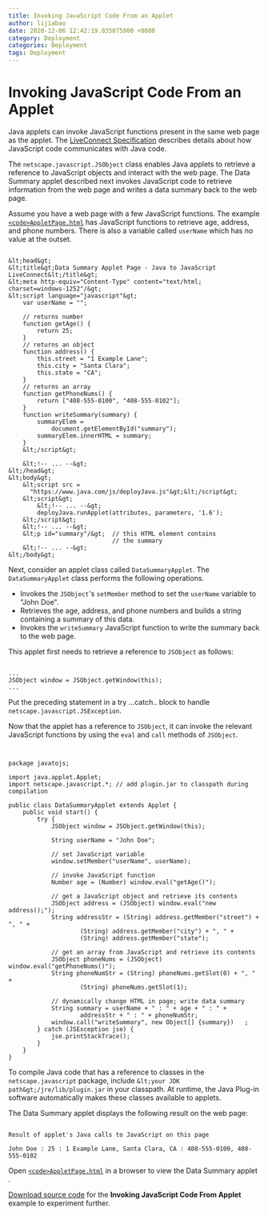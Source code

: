 ```yaml
---
title: Invoking JavaScript Code From an Applet
author: lijiabao
date: 2020-12-06 12:42:19.035075900 +0800
category: Deployment
categories: Deployment
tags: Deployment
---
```


# Invoking JavaScript Code From an Applet

Java applets can invoke JavaScript functions present in the same web page as the applet. The 
[LiveConnect Specification](http://www.oracle.com/technetwork/java/javase/plugin2-142482.html#LIVECONNECT) describes details about how JavaScript code communicates with Java code.

The `netscape.javascript.JSObject` class enables Java applets to retrieve a reference to JavaScript objects and interact with the web page. The Data Summary applet described next invokes JavaScript code to retrieve information from the web page and writes a data summary back to the web page.

Assume you have a web page with a few JavaScript functions. The example 
[`<code>AppletPage.html`</code>](examples/dist/applet_InvokingJavaScriptFromApplet/AppletPage.html) has JavaScript functions to retrieve age, address, and phone numbers. There is also a variable called `userName` which has no value at the outset.

```

&lt;head&gt;
&lt;title&gt;Data Summary Applet Page - Java to JavaScript LiveConnect&lt;/title&gt;
&lt;meta http-equiv="Content-Type" content="text/html; charset=windows-1252"/&gt;
&lt;script language="javascript"&gt;
    var userName = "";
    
    // returns number
    function getAge() { 
        return 25;
    }
    // returns an object
    function address() { 
        this.street = "1 Example Lane";
        this.city = "Santa Clara";
        this.state = "CA";
    }
    // returns an array
    function getPhoneNums() { 
        return ["408-555-0100", "408-555-0102"];
    } 
    function writeSummary(summary) {
        summaryElem =
            document.getElementById("summary");
        summaryElem.innerHTML = summary;
    }
    &lt;/script&gt;

    &lt;!-- ... --&gt;      
&lt;/head&gt;
&lt;body&gt;
    &lt;script src =
      "https://www.java.com/js/deployJava.js"&gt;&lt;/script&gt;
    &lt;script&gt; 
        &lt;!-- ... --&gt;
        deployJava.runApplet(attributes, parameters, '1.6'); 
    &lt;/script&gt;          
    &lt;!-- ... --&gt;
    &lt;p id="summary"/&gt;  // this HTML element contains
                             // the summary 
    &lt;!-- ... --&gt;
&lt;/body&gt;

```

Next, consider an applet class called `DataSummaryApplet`. The `DataSummaryApplet` class performs the following operations.

- Invokes the `JSObject`'s `setMember` method to set the `userName` variable to "John Doe".
- Retrieves the age, address, and phone numbers and builds a string containing a summary of this data.
- Invokes the `writeSummary` JavaScript function to write the summary back to the web page.

This applet first needs to retrieve a reference to `JSObject` as follows:

```

...
JSObject window = JSObject.getWindow(this);
...

```

Put the preceding statement in a try ...catch.. block to handle `netscape.javascript.JSException`.

Now that the applet has a reference to `JSObject`, it can invoke the relevant JavaScript functions by using the `eval` and `call` methods of `JSObject`.

```


package javatojs;

import java.applet.Applet;
import netscape.javascript.*; // add plugin.jar to classpath during compilation

public class DataSummaryApplet extends Applet {
    public void start() {
        try {
            JSObject window = JSObject.getWindow(this);

            String userName = "John Doe";

            // set JavaScript variable
            window.setMember("userName", userName);

            // invoke JavaScript function
            Number age = (Number) window.eval("getAge()");

            // get a JavaScript object and retrieve its contents
            JSObject address = (JSObject) window.eval("new address();");
            String addressStr = (String) address.getMember("street") + ", " +
                    (String) address.getMember("city") + ", " +
                    (String) address.getMember("state");

            // get an array from JavaScript and retrieve its contents
            JSObject phoneNums = (JSObject) window.eval("getPhoneNums()");
            String phoneNumStr = (String) phoneNums.getSlot(0) + ", " +
                    (String) phoneNums.getSlot(1);

            // dynamically change HTML in page; write data summary
            String summary = userName + " : " + age + " : " +
                    addressStr + " : " + phoneNumStr;
            window.call("writeSummary", new Object[] {summary})   ;
        } catch (JSException jse) {
            jse.printStackTrace();
        }
    }
}

```

To compile Java code that has a reference to classes in the `netscape.javascript` package, include `&lt;your JDK path&gt;/jre/lib/plugin.jar` in your classpath. At runtime, the Java Plug-in software automatically makes these classes available to applets.

The Data Summary applet displays the following result on the web page:

```

Result of applet's Java calls to JavaScript on this page
                
John Doe : 25 : 1 Example Lane, Santa Clara, CA : 408-555-0100, 408-555-0102

```

Open 
[`<code>AppletPage.html`</code>](examples/dist/applet_InvokingJavaScriptFromApplet/AppletPage.html) in a browser to view the Data Summary applet .


[Download source code](examplesIndex.html#InvokingJavaScriptFromApplet) for the **Invoking JavaScript Code From Applet** example to experiment further.
